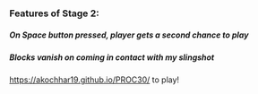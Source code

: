 
### Features of Stage 2:
##### On Space button pressed, player gets a second chance to play
##### Blocks vanish on coming in contact with my slingshot
https://akochhar19.github.io/PROC30/ to play!




